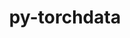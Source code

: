 ---
title: "py-torchdata"
layout: cache
categories: [package, develop-2025-01-19]
meta: {"versions": ["0.10.1"], "compilers": ["gcc@=13.2.0"], "oss": ["ubuntu24.04"], "platforms": ["linux"], "targets": ["aarch64", "x86_64_v3"], "stacks": ["ml-linux-aarch64-cpu", "ml-linux-aarch64-cuda", "ml-linux-x86_64-cpu", "ml-linux-x86_64-cuda", "root"], "num_specs": 4, "num_specs_by_stack": {"ml-linux-aarch64-cpu": 1, "root": 4, "ml-linux-aarch64-cuda": 1, "ml-linux-x86_64-cuda": 1, "ml-linux-x86_64-cpu": 1}}
spec_details: [{"hash": "c2pbsdehv4ouvwvmcyxcicu6t42ecu5c", "compiler": "gcc@=13.2.0", "versions": ["0.10.1"], "os": "ubuntu24.04", "platform": "linux", "target": "aarch64", "variants": ["build_system=python_pip"], "stacks": ["ml-linux-aarch64-cpu", "root"], "size": "-", "tarball": "https://binaries.spack.io/develop-2025-01-19/build_cache/linux-ubuntu24.04-aarch64/gcc-13.2.0/py-torchdata-0.10.1/linux-ubuntu24.04-aarch64-gcc-13.2.0-py-torchdata-0.10.1-c2pbsdehv4ouvwvmcyxcicu6t42ecu5c.spack"}, {"hash": "vv6dvyg2eieyuslcnribrd6j3mfdiihu", "compiler": "gcc@=13.2.0", "versions": ["0.10.1"], "os": "ubuntu24.04", "platform": "linux", "target": "aarch64", "variants": ["build_system=python_pip"], "stacks": ["root", "ml-linux-aarch64-cuda"], "size": "-", "tarball": "https://binaries.spack.io/develop-2025-01-19/build_cache/linux-ubuntu24.04-aarch64/gcc-13.2.0/py-torchdata-0.10.1/linux-ubuntu24.04-aarch64-gcc-13.2.0-py-torchdata-0.10.1-vv6dvyg2eieyuslcnribrd6j3mfdiihu.spack"}, {"hash": "f33gjkqa4e6cxfqihxmtupva5b6tbctw", "compiler": "gcc@=13.2.0", "versions": ["0.10.1"], "os": "ubuntu24.04", "platform": "linux", "target": "x86_64_v3", "variants": ["build_system=python_pip"], "stacks": ["ml-linux-x86_64-cuda", "root"], "size": "-", "tarball": "https://binaries.spack.io/develop-2025-01-19/build_cache/linux-ubuntu24.04-x86_64_v3/gcc-13.2.0/py-torchdata-0.10.1/linux-ubuntu24.04-x86_64_v3-gcc-13.2.0-py-torchdata-0.10.1-f33gjkqa4e6cxfqihxmtupva5b6tbctw.spack"}, {"hash": "flwkxfo75vxjp5qacq5dyyzsznpggoin", "compiler": "gcc@=13.2.0", "versions": ["0.10.1"], "os": "ubuntu24.04", "platform": "linux", "target": "x86_64_v3", "variants": ["build_system=python_pip"], "stacks": ["ml-linux-x86_64-cpu", "root"], "size": "-", "tarball": "https://binaries.spack.io/develop-2025-01-19/build_cache/linux-ubuntu24.04-x86_64_v3/gcc-13.2.0/py-torchdata-0.10.1/linux-ubuntu24.04-x86_64_v3-gcc-13.2.0-py-torchdata-0.10.1-flwkxfo75vxjp5qacq5dyyzsznpggoin.spack"}]
---